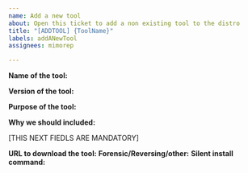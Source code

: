 ```yaml
---
name: Add a new tool
about: Open this ticket to add a non existing tool to the distro
title: "[ADDTOOL] {ToolName}"
labels: addANewTool
assignees: mimorep

---
```


**Name of the tool:**

**Version of the tool:**

**Purpose of the tool:**

**Why we should included:**

[THIS NEXT FIEDLS ARE MANDATORY]

**URL to download the tool:**
**Forensic/Reversing/other:**
**Silent install command:**
